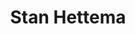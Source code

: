 ---
id: 12
title: 'Stan Hettema'
description: 'Stan Hettema houdt zich vooral bezig met de gevolgen van individualisme, geluk, het kapitalisme, sociale ongelijkheid, de verzakking van de mensheid, de invloed van sociale media op het gedrag van mensen en de gebreken van de hedendaagse, moderne, democratie in Nederland.'
keyword: 'Socioloog in opleiding'
pseudonym: false
image: 69fd044f-4673-42cb-8ee3-7ecad71652ab.jpg
---